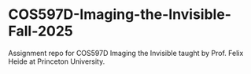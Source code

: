 # COS597D-Imaging-the-Invisible-Fall-2025
Assignment repo for COS597D Imaging the Invisible taught by Prof. Felix Heide at Princeton University. 
